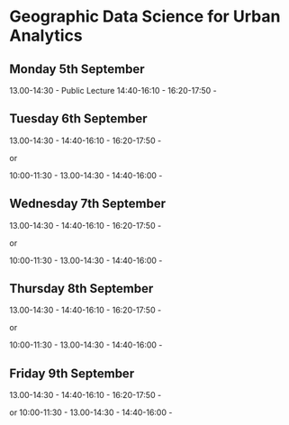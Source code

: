 # Geographic Data Science for Urban Analytics



## Monday 5th September
13.00-14:30 - Public Lecture
14:40-16:10 - 
16:20-17:50 - 

## Tuesday 6th September
13.00-14:30 - 
14:40-16:10 -
16:20-17:50 - 

or 

10:00-11:30 - 
13.00-14:30 - 
14:40-16:00 -
                                             

## Wednesday 7th September 

13.00-14:30 - 
14:40-16:10 - 
16:20-17:50 - 

or

10:00-11:30 - 
13.00-14:30 - 
14:40-16:00 - 


## Thursday 8th September

13.00-14:30 - 
14:40-16:10 - 
16:20-17:50 - 
                                              
or 

10:00-11:30 - 
13.00-14:30 - 
14:40-16:00 - 

## Friday 9th September

13.00-14:30 - 
14:40-16:10 - 
16:20-17:50 - 

or
10:00-11:30 - 
13.00-14:30 - 
14:40-16:00 - 
